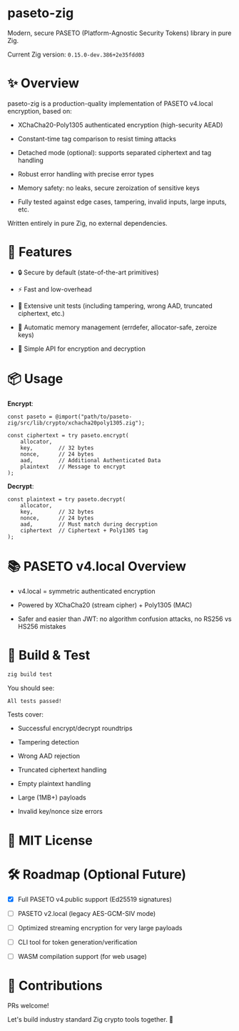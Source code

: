 # paseto-zig

Modern, secure PASETO (Platform-Agnostic Security Tokens) library in pure Zig.

Current Zig version: `0.15.0-dev.386+2e35fdd03`

# ✨ Overview

paseto-zig is a production-quality implementation of PASETO v4.local encryption, based on:

- XChaCha20-Poly1305 authenticated encryption (high-security AEAD)

- Constant-time tag comparison to resist timing attacks

- Detached mode (optional): supports separated ciphertext and tag handling

- Robust error handling with precise error types

- Memory safety: no leaks, secure zeroization of sensitive keys

- Fully tested against edge cases, tampering, invalid inputs, large inputs, etc.

Written entirely in pure Zig, no external dependencies.

# 🚀 Features

- 🔒 Secure by default (state-of-the-art primitives)

- ⚡ Fast and low-overhead

- 🔬 Extensive unit tests (including tampering, wrong AAD, truncated ciphertext, etc.)

- 🧹 Automatic memory management (errdefer, allocator-safe, zeroize keys)

- 🧠 Simple API for encryption and decryption

# 📦 Usage

**Encrypt**:

```
const paseto = @import("path/to/paseto-zig/src/lib/crypto/xchacha20poly1305.zig");

const ciphertext = try paseto.encrypt(
    allocator,
    key,        // 32 bytes
    nonce,      // 24 bytes
    aad,        // Additional Authenticated Data
    plaintext   // Message to encrypt
);
```

**Decrypt**:

```
const plaintext = try paseto.decrypt(
    allocator,
    key,        // 32 bytes
    nonce,      // 24 bytes
    aad,        // Must match during decryption
    ciphertext  // Ciphertext + Poly1305 tag
);
```

# 📚 PASETO v4.local Overview

- v4.local = symmetric authenticated encryption

- Powered by XChaCha20 (stream cipher) + Poly1305 (MAC)

- Safer and easier than JWT: no algorithm confusion attacks, no RS256 vs HS256 mistakes

# 🔧 Build & Test

```sh
zig build test
```

You should see:

```css
All tests passed!
```

Tests cover:

- Successful encrypt/decrypt roundtrips

- Tampering detection

- Wrong AAD rejection

- Truncated ciphertext handling

- Empty plaintext handling

- Large (1MB+) payloads

- Invalid key/nonce size errors

# 📜 MIT License

# 🛠️ Roadmap (Optional Future)

- [x] Full PASETO v4.public support (Ed25519 signatures)

- [ ] PASETO v2.local (legacy AES-GCM-SIV mode)

- [ ] Optimized streaming encryption for very large payloads

- [ ] CLI tool for token generation/verification

- [ ] WASM compilation support (for web usage)

# 🤝 Contributions

PRs welcome!

Let's build industry standard Zig crypto tools together. 🚀